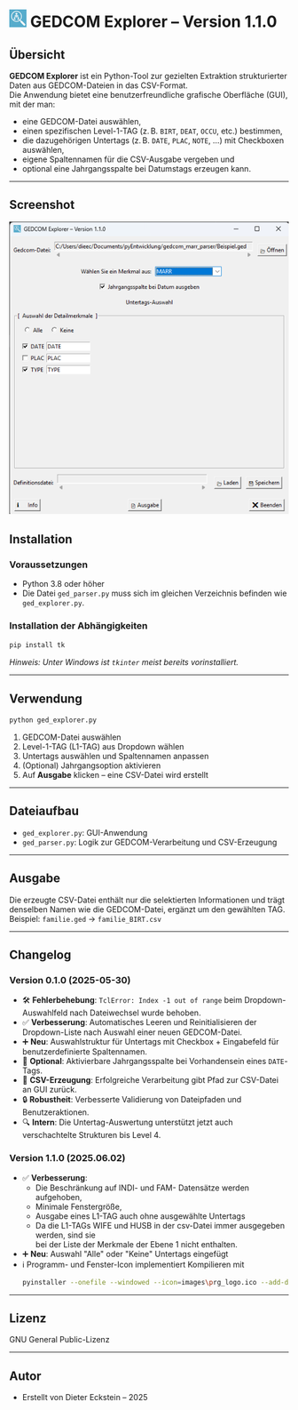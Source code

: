 
# ![alt text](images/prg_logo_ico.png) GEDCOM Explorer – Version 1.1.0

## Übersicht

**GEDCOM Explorer** ist ein Python-Tool zur gezielten Extraktion strukturierter Daten aus GEDCOM-Dateien in das CSV-Format.  
Die Anwendung bietet eine benutzerfreundliche grafische Oberfläche (GUI), mit der man:

- eine GEDCOM-Datei auswählen,
- einen spezifischen Level-1-TAG (z. B. `BIRT`, `DEAT`, `OCCU`, etc.) bestimmen,
- die dazugehörigen Untertags (z. B. `DATE`, `PLAC`, `NOTE`, …) mit Checkboxen auswählen,
- eigene Spaltennamen für die CSV-Ausgabe vergeben und
- optional eine Jahrgangsspalte bei Datumstags erzeugen kann.

---

## Screenshot

![alt text](<images/Screenshot 2025-06-02 184419.png>)
## Installation

### Voraussetzungen

- Python 3.8 oder höher
- Die Datei `ged_parser.py` muss sich im gleichen Verzeichnis befinden wie `ged_explorer.py`.

### Installation der Abhängigkeiten

```bash
pip install tk
```

*Hinweis: Unter Windows ist `tkinter` meist bereits vorinstalliert.*

---

## Verwendung

```bash
python ged_explorer.py
```

1. GEDCOM-Datei auswählen
2. Level-1-TAG (L1-TAG) aus Dropdown wählen
3. Untertags auswählen und Spaltennamen anpassen
4. (Optional) Jahrgangsoption aktivieren
5. Auf **Ausgabe** klicken – eine CSV-Datei wird erstellt

---

## Dateiaufbau

* `ged_explorer.py`: GUI-Anwendung
* `ged_parser.py`: Logik zur GEDCOM-Verarbeitung und CSV-Erzeugung

---

## Ausgabe

Die erzeugte CSV-Datei enthält nur die selektierten Informationen und trägt denselben Namen wie die GEDCOM-Datei, ergänzt um den gewählten TAG.
Beispiel:
`familie.ged` → `familie_BIRT.csv`

---

## Changelog

### Version 0.1.0 (2025-05-30)

* 🛠 **Fehlerbehebung**: `TclError: Index -1 out of range` beim Dropdown-Auswahlfeld nach Dateiwechsel wurde behoben.
* ✅ **Verbesserung**: Automatisches Leeren und Reinitialisieren der Dropdown-Liste nach Auswahl einer neuen GEDCOM-Datei.
* ➕ **Neu**: Auswahlstruktur für Untertags mit Checkbox + Eingabefeld für benutzerdefinierte Spaltennamen.
* 📅 **Optional**: Aktivierbare Jahrgangsspalte bei Vorhandensein eines `DATE`-Tags.
* 📄 **CSV-Erzeugung**: Erfolgreiche Verarbeitung gibt Pfad zur CSV-Datei an GUI zurück.
* 🔒 **Robustheit**: Verbesserte Validierung von Dateipfaden und Benutzeraktionen.
* 🔍 **Intern**: Die Untertag-Auswertung unterstützt jetzt auch verschachtelte Strukturen bis Level 4.

### Version 1.1.0 (2025.06.02)

* ✅ **Verbesserung**: 
  * Die Beschränkung auf INDI- und FAM- Datensätze werden aufgehoben, 
  * Minimale Fenstergröße, 
  * Ausgabe eines L1-TAG auch ohne ausgewählte Untertags
  * Da die L1-TAGs WIFE und HUSB in der csv-Datei immer ausgegeben werden, sind sie  
    bei der Liste der Merkmale der Ebene 1 nicht enthalten. 
* ➕ **Neu**: Auswahl "Alle" oder "Keine" Untertags eingefügt
* ℹ️ Programm- und Fenster-Icon implementiert 
  Kompilieren mit 
  ```bash
  pyinstaller --onefile --windowed --icon=images\prg_logo.ico --add-data "images\prg_logo.ico;images" ged_explorer.py
  ```

---

## Lizenz

GNU General Public-Lizenz

---

## Autor

* Erstellt von Dieter Eckstein – 2025

